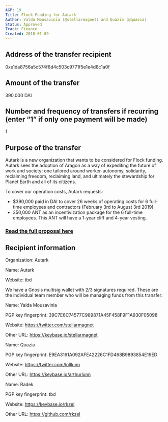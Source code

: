 ```yaml
---
AGP: 19
Title: Flock Funding for Autark
Author: Yalda Mousavinia (@stellarmagnet) and Quazia (@quazia)
Status: Approved
Track: Finance
Created: 2018-01-09
---
```


## Address of the transfer recipient

0xe1da8756a5c574f6d4c503c9771f5e1e4d8c1a0f

## Amount of the transfer

390,000 DAI

## Number and frequency of transfers if recurring (enter “1” if only one payment will be made)

1

## Purpose of the transfer

Autark is a new organization that wants to be considered for Flock funding. Autark sees the adoption of Aragon as a way of expediting the future of work and society; one tailored around worker-autonomy, solidarity, reclaiming freedom, reclaiming land, and ultimately the stewardship for Planet Earth and all of its citizens.

To cover our operation costs, Autark requests:
* $390,000 paid in DAI to cover 26 weeks of operating costs for 6 full-time employees and contractors (February 3rd to August 3rd 2019)
* 350,000 ANT as an incentivization package for the 6 full-time employees. This ANT will have a 1-year cliff and 4-year vesting.

### [Read the full proposal here](https://github.com/AutarkCo/flock/blob/autark-proposal/teams/Autark/2019Q1-2.md)

## Recipient information
Organization: Autark

Name: Autark

Website: tbd


We have a Gnosis multisig wallet with 2/3 signatures required. These are the individual team member who will be managing funds from this transfer:


Name: Yalda Mousavinia

PGP key fingerprint: 39C7E6C74577C989871A45F458F9F1A930F05098

Website: https://twitter.com/stellarmagnet

Other URL: https://keybase.io/stellarmagnet


Name: Quazia

PGP key fingerprint: E9EA3161A092AFE42226C1FD468B9893854E19ED

Website: https://twitter.com/lolllunn

Other URL: https://keybase.io/arthurlunn


Name: Radek

PGP key fingerprint: tbd

Website: https://keybase.io/rkzel

Other URL: https://github.com/rkzel
